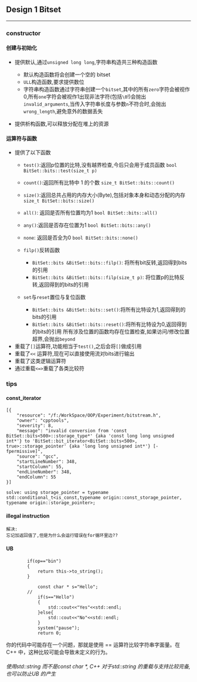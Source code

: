 ## Design 1  Bitset
---
### constructor 
#### 创建与初始化

* 提供默认,通过`unsigned long long`,字符串构造共三种构造函数
    * 默认构造函数将会创建一个空的 bitset
    * `ULL`构造函数,要求提供数位
    * 字符串构造函数通过字符串创建一个`bitset`,其中的所有`zero`字符会被视作0,所有`one`字符会被视作1出现非法字符(包括`\0`!)会抛出`invalid_arguments`,当传入字符串长度与参数`n`不符合时,会抛出`wrong_length`,避免意外的数据丢失

* 提供析构函数,可以释放分配在堆上的资源

#### 运算符与函数
* 提供了以下函数
    * `test()`:返回p位置的比特,没有越界检查,今后只会用于成员函数
    `bool BitSet::bits::test(size_t p)`

    * `count()`:返回所有比特中 1 的个数
    `size_t BitSet::bits::count()`

    * `size()`:返回总共占用的内存大小(Byte),包括对象本身和动态分配的内存
    `size_t BitSet::bits::size()`

    *  `all()`: 返回是否所有位置均为1
    `bool BitSet::bits::all()`

    * `any()`:返回是否存在位置为1
    `bool BitSet::bits::any()`

    * `none`: 返回是否全为0
    `bool BitSet::bits::none()`

    * `filp()`反转函数
        * `BitSet::bits &BitSet::bits::filp()`: 将所有bit反转,返回得到bits的引用
        * `BitSet::bits &BitSet::bits::filp(size_t p)`: 将位置p的比特反转,返回得到的bits的引用
    * `set`与`reset`置位与复位函数
        * `BitSet::bits &BitSet::bits::set()`:将所有比特设为1,返回得到的bits的引用
        * `BitSet::bits &BitSet::bits::reset()`:将所有比特设为0,返回得到的bits的引用
所有涉及位置的函数均存在位置检查,如果访问/修改位置超界,会抛出`beyond`
* 重载了`[]`运算符,功能相当于`test()`,之后会将`[]`做成引用
* 重载了`<<`  运算符,现在可以直接使用流对bits进行输出
* 重载了这类逻辑运算符
* 通过重载`<=>`重载了各类比较符


### tips
#### const_iterator 
```
[{
	"resource": "/f:/WorkSpace/OOP/Experiment/bitstream.h",
	"owner": "cpptools",
	"severity": 8,
	"message": "invalid conversion from 'const BitSet::bits<500>::storage_type*' {aka 'const long long unsigned int*'} to 'BitSet::bit_iterator<BitSet::bits<500>, true>::storage_pointer' {aka 'long long unsigned int*'} [-fpermissive]",
	"source": "gcc",
	"startLineNumber": 348,
	"startColumn": 55,
	"endLineNumber": 348,
	"endColumn": 55
}]

solve: using storage_pointer = typename std::conditional_t<is_const,typename origin::const_storage_pointer, typename origin::storage_pointer>;
```

#### illegal instruction
    解决:
    忘记加返回值了,但是为什么会运行错误在for循环里边??

#### UB
            if(op=="bin")
            {
                return this->to_string();
            }

            	const char * s="Hello";
            //
                if(s=="Hello")
                {
                    std::cout<<"Yes"<<std::endl;
                }else{
                    std::cout<<"No"<<std::endl;
                }
                system("pause");
                return 0;

你的代码中可能存在一个问题，那就是使用 == 运算符比较字符串字面量。在 C++ 中，这种比较可能会导致未定义的行为。

###### 使用std::string 而不是const char *, C++ 对于std::string 的重载与支持比较完备,也可以防止UB 的产生